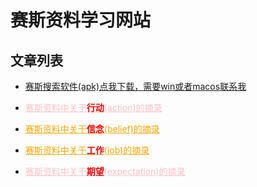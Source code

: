 # 赛斯资料学习网站

## 文章列表


 - <a  href="sethsearch.apk">赛斯搜索软件(apk)点我下载，需要win或者macos联系我</a>


 - <a style="color:pink" href="action.html">赛斯资料中关于<b style="color:red">行动</b>(action)的摘录</a>
 - <a style="color:orange" href="belief.html">赛斯资料中关于<b style="color:red">信念</b>(belief)的摘录</a>


 - <a style="color:orange" href="job.html">赛斯资料中关于<b style="color:red">工作</b>(job)的摘录</a>




 - <a style="color:pink" href="expectation.html">赛斯资料中关于<b style="color:red">期望</b>(expectation)的摘录</a>